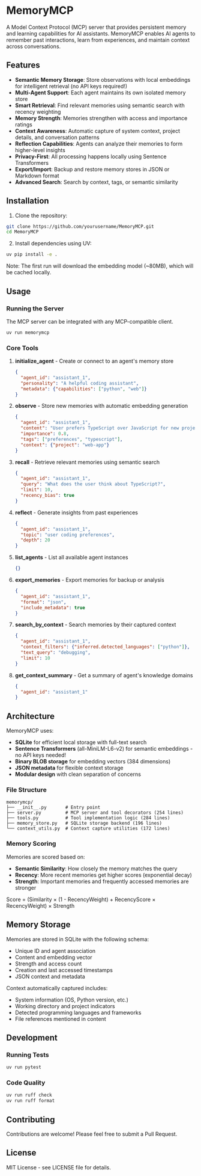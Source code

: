 # MemoryMCP

A Model Context Protocol (MCP) server that provides persistent memory and learning capabilities for AI assistants. MemoryMCP enables AI agents to remember past interactions, learn from experiences, and maintain context across conversations.

## Features

- **Semantic Memory Storage**: Store observations with local embeddings for intelligent retrieval (no API keys required!)
- **Multi-Agent Support**: Each agent maintains its own isolated memory store
- **Smart Retrieval**: Find relevant memories using semantic search with recency weighting
- **Memory Strength**: Memories strengthen with access and importance ratings
- **Context Awareness**: Automatic capture of system context, project details, and conversation patterns
- **Reflection Capabilities**: Agents can analyze their memories to form higher-level insights
- **Privacy-First**: All processing happens locally using Sentence Transformers
- **Export/Import**: Backup and restore memory stores in JSON or Markdown format
- **Advanced Search**: Search by context, tags, or semantic similarity

## Installation

1. Clone the repository:
```bash
git clone https://github.com/yourusername/MemoryMCP.git
cd MemoryMCP
```

2. Install dependencies using UV:
```bash
uv pip install -e .
```

Note: The first run will download the embedding model (~80MB), which will be cached locally.

## Usage

### Running the Server

The MCP server can be integrated with any MCP-compatible client.

```bash
uv run memorymcp
```

### Core Tools

1. **initialize_agent** - Create or connect to an agent's memory store
   ```json
   {
     "agent_id": "assistant_1",
     "personality": "A helpful coding assistant",
     "metadata": {"capabilities": ["python", "web"]}
   }
   ```

2. **observe** - Store new memories with automatic embedding generation
   ```json
   {
     "agent_id": "assistant_1",
     "content": "User prefers TypeScript over JavaScript for new projects",
     "importance": 0.8,
     "tags": ["preferences", "typescript"],
     "context": {"project": "web-app"}
   }
   ```

3. **recall** - Retrieve relevant memories using semantic search
   ```json
   {
     "agent_id": "assistant_1", 
     "query": "What does the user think about TypeScript?",
     "limit": 10,
     "recency_bias": true
   }
   ```

4. **reflect** - Generate insights from past experiences
   ```json
   {
     "agent_id": "assistant_1",
     "topic": "user coding preferences",
     "depth": 20
   }
   ```

5. **list_agents** - List all available agent instances
   ```json
   {}
   ```

6. **export_memories** - Export memories for backup or analysis
   ```json
   {
     "agent_id": "assistant_1",
     "format": "json",
     "include_metadata": true
   }
   ```

7. **search_by_context** - Search memories by their captured context
   ```json
   {
     "agent_id": "assistant_1",
     "context_filters": {"inferred.detected_languages": ["python"]},
     "text_query": "debugging",
     "limit": 10
   }
   ```

8. **get_context_summary** - Get a summary of agent's knowledge domains
   ```json
   {
     "agent_id": "assistant_1"
   }
   ```

## Architecture

MemoryMCP uses:
- **SQLite** for efficient local storage with full-text search
- **Sentence Transformers** (all-MiniLM-L6-v2) for semantic embeddings - no API keys needed!
- **Binary BLOB storage** for embedding vectors (384 dimensions)
- **JSON metadata** for flexible context storage
- **Modular design** with clean separation of concerns

### File Structure
```
memorymcp/
├── __init__.py       # Entry point
├── server.py         # MCP server and tool decorators (254 lines)
├── tools.py          # Tool implementation logic (284 lines)
├── memory_store.py   # SQLite storage backend (196 lines)
└── context_utils.py  # Context capture utilities (172 lines)
```

### Memory Scoring

Memories are scored based on:
- **Semantic Similarity**: How closely the memory matches the query
- **Recency**: More recent memories get higher scores (exponential decay)
- **Strength**: Important memories and frequently accessed memories are stronger

Score = (Similarity × (1 - RecencyWeight) + RecencyScore × RecencyWeight) × Strength

## Memory Storage

Memories are stored in SQLite with the following schema:
- Unique ID and agent association
- Content and embedding vector
- Strength and access count
- Creation and last accessed timestamps
- JSON context and metadata

Context automatically captured includes:
- System information (OS, Python version, etc.)
- Working directory and project indicators
- Detected programming languages and frameworks
- File references mentioned in content

## Development

### Running Tests
```bash
uv run pytest
```

### Code Quality
```bash
uv run ruff check
uv run ruff format
```

## Contributing

Contributions are welcome! Please feel free to submit a Pull Request.

## License

MIT License - see LICENSE file for details.
